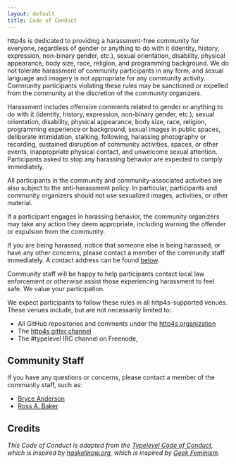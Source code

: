 ```yaml
---
layout: default
title: Code of Conduct
---
```


http4s is dedicated to providing a harassment-free community for everyone,
regardless of gender or anything to do with it (identity, history, expression,
non-binary gender, etc.), sexual orientation, disability, physical appearance,
body size, race, religion, and programming background. We do not tolerate
harassment of community participants in any form, and sexual language and
imagery is not appropriate for any community activity. Community participants
violating these rules may be sanctioned or expelled from the community at the
discretion of the community organizers.

Harassment includes offensive comments related to gender or anything to do with
it (identity, history, expression, non-binary gender, etc.), sexual
orientation, disability, physical appearance, body size, race, religion,
programming experience or background, sexual images in public spaces,
deliberate intimidation, stalking, following, harassing photography or
recording, sustained disruption of community activities, spaces, or other
events, inappropriate physical contact, and unwelcome sexual attention.
Participants asked to stop any harassing behavior are expected to comply
immediately.

All participants in the community and community-associated activities are also
subject to the anti-harassment policy. In particular, participants and
community organizers should not use sexualized images, activities, or other
material.

If a participant engages in harassing behavior, the community organizers may
take any action they deem appropriate, including warning the offender or
expulsion from the community.

If you are being harassed, notice that someone else is being harassed, or have
any other concerns, please contact a member of the community staff immediately.
A contact address can be found <a href="#community-staff">below</a>.

Community staff will be happy to help participants contact local law
enforcement or otherwise assist those experiencing harassment to feel safe. We
value your participation.

We expect participants to follow these rules in all http4s-supported venues.
These venues include, but are not necessarily limited to: 

- All GitHub repositories and comments under the [http4s organization](https://github.com/http4s)
- The [http4s gitter channel](https://gitter.com/http4s/http4s)
- The #typelevel IRC channel on Freenode,

## Community Staff

If you have any questions or concerns, please contact a member of the community staff, such as:

- [Bryce Anderson](bryce.anderson22@gmail.com)
- [Ross A. Baker](mailto:ross@rossabaker.com)

## Credits

_This Code of Conduct is adapted from the [Typelevel Code of
Conduct](http://typelevel.org/conduct.html), which is inspired by
[haskellnow.org](http://www.haskellnow.org), which is inspired by [Geek
Feminism](http://geekfeminism.wikia.com/wiki/Event_Guidelines)._
